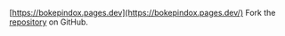 [https://bokepindox.pages.dev](https://bokepindox.pages.dev/)
Fork the [repository](https://github.com/s3dindo) on GitHub.